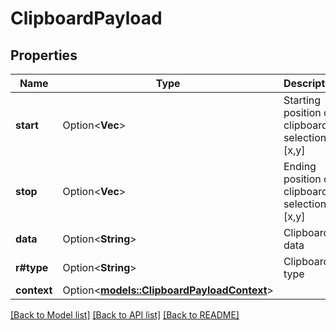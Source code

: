 # ClipboardPayload

## Properties

Name | Type | Description | Notes
------------ | ------------- | ------------- | -------------
**start** | Option<**Vec<i32>**> | Starting position of clipboard selection [x,y] | [optional]
**stop** | Option<**Vec<i32>**> | Ending position of clipboard selection [x,y] | [optional]
**data** | Option<**String**> | Clipboard data | [optional]
**r#type** | Option<**String**> | Clipboard type | [optional]
**context** | Option<[**models::ClipboardPayloadContext**](ClipboardPayload_context.md)> |  | [optional]

[[Back to Model list]](../README.md#documentation-for-models) [[Back to API list]](../README.md#documentation-for-api-endpoints) [[Back to README]](../README.md)


